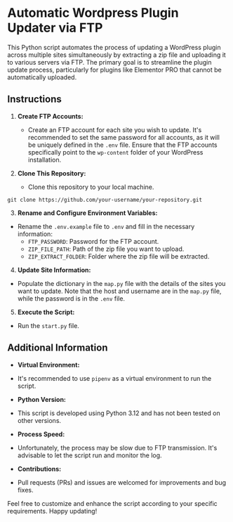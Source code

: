 # Automatic Wordpress Plugin Updater via FTP

This Python script automates the process of updating a WordPress plugin across multiple sites simultaneously by extracting a zip file and uploading it to various servers via FTP. The primary goal is to streamline the plugin update process, particularly for plugins like Elementor PRO that cannot be automatically uploaded.

## Instructions

1. **Create FTP Accounts:**
   - Create an FTP account for each site you wish to update. It's recommended to set the same password for all accounts, as it will be uniquely defined in the `.env` file. Ensure that the FTP accounts specifically point to the `wp-content` folder of your WordPress installation.

2. **Clone This Repository:**
   - Clone this repository to your local machine.

```git clone https://github.com/your-username/your-repository.git```


3. **Rename and Configure Environment Variables:**
- Rename the `.env.example` file to `.env` and fill in the necessary information:
  - `FTP_PASSWORD`: Password for the FTP account.
  - `ZIP_FILE_PATH`: Path of the zip file you want to upload.
  - `ZIP_EXTRACT_FOLDER`: Folder where the zip file will be extracted.

4. **Update Site Information:**
- Populate the dictionary in the `map.py` file with the details of the sites you want to update. Note that the host and username are in the `map.py` file, while the password is in the `.env` file.

5. **Execute the Script:**
- Run the `start.py` file.

## Additional Information

- **Virtual Environment:**
- It's recommended to use `pipenv` as a virtual environment to run the script.

- **Python Version:**
- This script is developed using Python 3.12 and has not been tested on other versions.

- **Process Speed:**
- Unfortunately, the process may be slow due to FTP transmission. It's advisable to let the script run and monitor the log.

- **Contributions:**
- Pull requests (PRs) and issues are welcomed for improvements and bug fixes.

Feel free to customize and enhance the script according to your specific requirements. Happy updating!
